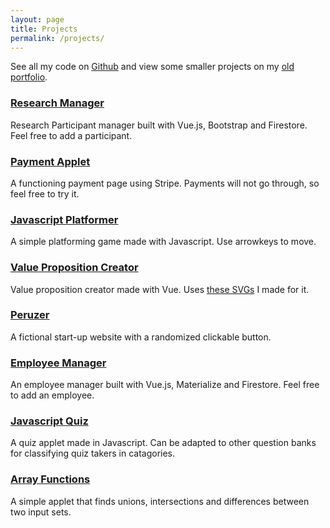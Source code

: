 ```yaml
---
layout: page
title: Projects
permalink: /projects/
---
```


See all my code on [Github](https://github.com/sidhantmathur?tab=repositories) and view some smaller projects on my [old portfolio](https://sidhantmathur.github.io/bootstrapportfolio/).

### [Research Manager](https://research-participant-tracker.firebaseapp.com/#/)

Research Participant manager built with Vue.js, Bootstrap and Firestore. Feel free to add a participant. 

### [Payment Applet](https://rocky-caverns-94159.herokuapp.com/)

A functioning payment page using Stripe. Payments will not go through, so feel free to try it. 

### [Javascript Platformer](https://sidhantmathur.github.io/Platforming-Game/)

A simple platforming game made with Javascript. Use arrowkeys to move. 

### [Value Proposition Creator](https://sidhantmathur.github.io/valueprop-creator/)

Value proposition creator made with Vue. Uses [these SVGs](https://github.com/sidhantmathur/ValueProp-SVGs) I made for it. 

### [Peruzer](https://sidhantmathur.github.io/Peruzer/)

A fictional start-up website with a randomized clickable button. 

### [Employee Manager](https://vuefs-prod-c49dc.firebaseapp.com/#/)

An employee manager built with Vue.js, Materialize and Firestore. Feel free to add an employee. 

### [Javascript Quiz](https://sidhantmathur.github.io/JS-Quiz/)

A quiz applet made in Javascript. Can be adapted to other question banks for classifying quiz takers in catagories. 

### [Array Functions](https://sidhantmathur.github.io/Array-Functions/)

A simple applet that finds unions, intersections and differences between two input sets. 
